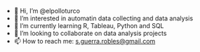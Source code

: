 - 👋 Hi, I’m @elpolloturco
- 👀 I’m interested in automatin data collecting and data analysis
- 🌱 I’m currently learning R, Tableau, Python and SQL
- 💞️ I’m looking to collaborate on data analysis projects
- 📫 How to reach me: s.guerra.robles@gmail.com

<!---
elpolloturco/elpolloturco is a ✨ special ✨ repository because its `README.md` (this file) appears on your GitHub profile.
You can click the Preview link to take a look at your changes.
--->
